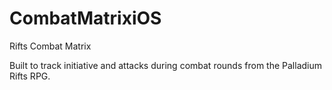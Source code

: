 # CombatMatrixiOS
Rifts Combat Matrix

Built to track initiative and attacks during combat rounds from the Palladium Rifts RPG. 
